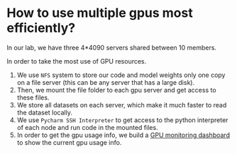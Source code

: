 # How to use multiple gpus most efficiently?

In our lab, we have three 4*4090 servers shared between 10 members. 

In order to take the most use of GPU resources. 

1. We use `NFS` system to store our code and model weights only one copy on a file server (this can be any server that has a large disk). 
2. Then, we mount the file folder to each gpu server and get access to these files.
3. We store all datasets on each server, which make it much faster to read the dataset locally.
4. We use `Pycharm SSH Interpreter` to get access to the python interpreter of each node and run code in the mounted files.
5. In order to get the gpu usage info, we build a [GPU monitoring dashboard](https://github.com/Linwei-Tao/GPU-Server-Management/blob/main/monitor_gpuinfo.md) to show the current gpu usage info.
